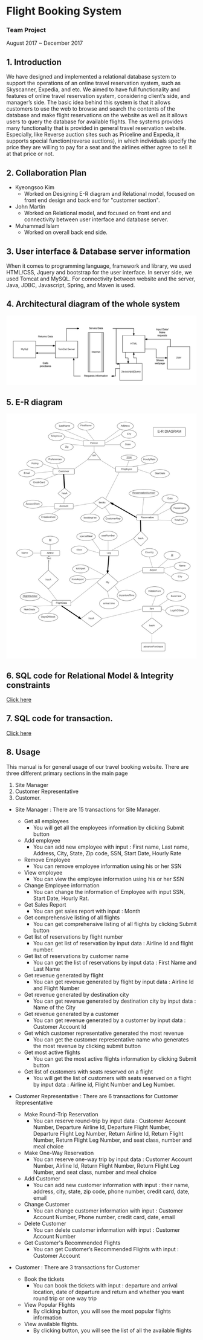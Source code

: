 # Flight Booking System
### Team Project
August 2017 ~ December 2017
## 1. Introduction
We have designed and implemented a relational database system to support the operations of an online travel reservation system, such as Skyscanner, Expedia, and etc. We aimed to have full functionality and features of online travel reservation system, considering client’s side, and manager’s side. The basic idea behind this system is that it allows customers to use the web to browse and search the contents of the database and make flight reservations on the website as well as it allows users to query the database for available flights. The systems provides many functionality that is provided in general travel reservation website. Especially, like Reverse auction sites such as Priceline and Expedia, it supports special function(reverse auctions), in which individuals specify the price they are willing to pay for a seat and the airlines either agree to sell it at that price or not. 





## 2. Collaboration Plan
* Kyeongsoo Kim
    * Worked on Designing E-R diagram and Relational model, focused on front end design and back end for "customer section".
* John Martin
    * Worked on Relational model, and focused on front end and connectivity between user interface and database server.
* Muhammad Islam
    * Worked on overall back end side.


## 3. User interface & Database server information
When it comes to programming language, framework and library, we used HTML/CSS, Jquery and bootstrap for the user interface. In server side, we used Tomcat and MySQL. For connectivity between website and the server, Java, JDBC, Javascript, Spring, and Maven is used. 


## 4. Architectural diagram of the whole system
![](image/architecture.jpg)



## 5. E-R diagram
![](image/e-r_diagram.jpg)


## 6. SQL code for Relational Model & Integrity constraints
[Click here](https://docs.google.com/document/d/1UjFRVbAqo0FVsSCqzy_RnfwY2Lss_6c869Vfr5Tkc9E/edit)

## 7. SQL code for transaction.
[Click here](https://docs.google.com/document/d/1pgCdt1u5C4iEhEGzBpYeJT2287er8EniSpsjl6CWhi4/edit)


## 8. Usage
This manual is for general usage of our travel booking website. There are three different primary sections in the main page
1. Site Manager
2. Customer Representative
3. Customer.

* Site Manager : There are 15 transactions for Site Manager. 
    * Get all employees
        * You will get all the employees information by clicking Submit button
    * Add employee
        * You can add new employee with input : First name, Last name, Address, City, State, Zip code, SSN, Start Date, Hourly Rate
    * Remove Employee
        * You can remove employee information using his or her SSN
    * View employee
        * You can view the employee information using his or her SSN
    * Change Employee information
        * You can change the information of Employee with input SSN, Start Date, Hourly Rat.
    * Get Sales Report
        * You can get sales report with input : Month
    * Get comprehensive listing of all flights
        * You can get comprehensive listing of all flights by clicking Submit button
    * Get list of reservations by flight number
        * You can get list of reservation by input data : Airline Id and  flight number. 
    * Get list of reservations by customer name
        * You can get the list of reservations by input data : First Name and Last Name
    * Get revenue generated by flight
        * You can get revenue generated by flight by input data : Airline Id and Flight Number
    * Get revenue generated by destination city
        * You can get revenue generated by destination city by input data : Name of the City
    * Get revenue generated by a customer
        * You can get revenue generated by a customer by input data : Customer Account Id
    * Get which customer representative generated the most revenue
        * You can get the customer representative name who generates the most revenue by clicking submit button
    * Get most active flights
        * You can get the most active flights information by clicking Submit button
    * Get list of customers with seats reserved on a flight
        * You will get the list of customers with seats reserved on a flight by input data : Airline id, Flight Number and Leg Number.


* Customer Representative : There are 6 transactions for Customer Representative
    * Make Round-Trip Reservation
        * You can reserve round-trip by input data : Customer Account Number,  Departure Airline Id, Departure Flight Number, Departure Flight Leg Number, Return Airline Id, Return Flight Number, Return Flight Leg Number, and seat class, number and meal choice
    * Make One-Way Reservation
        * You can reserve one-way trip by input data : Customer Account Number,  Airline Id, Return Flight Number, Return Flight Leg Number, and seat class, number and meal choice
    * Add Customer
        * You can add new customer information with input : their name, address, city, state, zip code, phone number, credit card, date, email
    * Change Customer
        * You can change customer information with input : Customer Account Number, Phone number, credit card, date, email
    * Delete Customer
        * You can delete customer information with input : Customer Account Number
    * Get Customer's Recommended Flights
        * You can get Customer’s Recommended Flights with input : Customer Account 
* Customer : There are 3 transactions for Customer
    * Book the tickets
        * You can book the tickets with input : departure and  arrival location, date of departure and return and whether you want round trip or one way trip
    * View Popular Flights
        * By clicking button, you will see the most popular flights information
    * View available flights.
        * By clicking button, you will see the list of all the available flights
